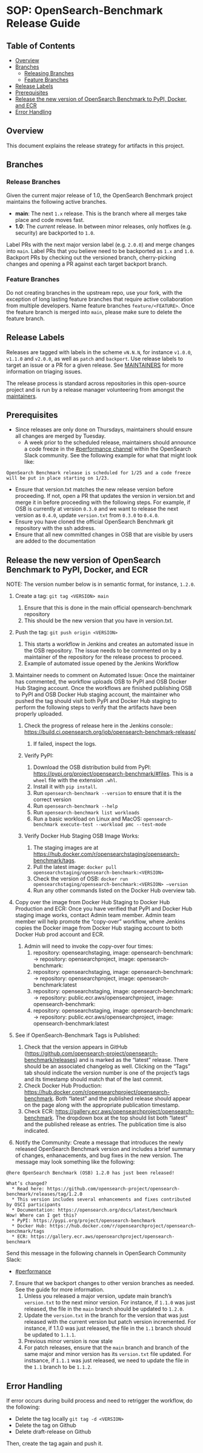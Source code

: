 # SOP: OpenSearch-Benchmark Release Guide

## Table of Contents
- [Overview](#overview)
- [Branches](#branches)
    - [Releasing Branches](#release-branches)
    - [Feature Branches](#feature-branches)
- [Release Labels](#release-labels)
- [Prerequisites](#prerequisites)
- [Release the new version of OpenSearch Benchmark to PyPI, Docker, and ECR](#release-the-new-version-of-opensearch-benchmark-to-pypi-docker-and-ecr)
- [Error Handling](#error-handling)

## Overview
This document explains the release strategy for artifacts in this project.

## Branches

### Release Branches

Given the current major release of 1.0, the OpenSearch Benchmark project maintains the following active branches.

* **main**: The next `1.x` release. This is the branch where all merges take place and code moves fast.
* **1.0**: The _current_ release. In between minor releases, only hotfixes (e.g. security) are backported to `1.0`.

Label PRs with the next major version label (e.g. `2.0.0`) and merge changes into `main`. Label PRs that you believe need to be backported as `1.x` and `1.0`. Backport PRs by checking out the versioned branch, cherry-picking changes and opening a PR against each target backport branch.

### Feature Branches

Do not creating branches in the upstream repo, use your fork, with the exception of long lasting feature branches that require active collaboration from multiple developers. Name feature branches `feature/<FEATURE>`. Once the feature branch is merged into `main`, please make sure to delete the feature branch.

## Release Labels

Releases are tagged with labels in the scheme `vN.N.N`, for instance `v1.0.0`, `v1.1.0` and `v2.0.0`, as well as `patch` and `backport`. Use release labels to target an issue or a PR for a given release. See [MAINTAINERS](MAINTAINERS.md#triage-open-issues) for more information on triaging issues.

The release process is standard across repositories in this open-source project and is run by a release manager volunteering from amongst the [maintainers](MAINTAINERS.md).

## Prerequisites

* Since releases are only done on Thursdays, maintainers should ensure all changes are merged by Tuesday.
    * A week prior to the scheduled release, maintainers should announce a code freeze in the [#performance channel](https://opensearch.slack.com/archives/C0516H8EJ7R) within the OpenSearch Slack community. See the following example for what that might look like:
```
OpenSearch Benchmark release is scheduled for 1/25 and a code freeze will be put in place starting on 1/23.
```
* Ensure that version.txt matches the new release version before proceeding. If not, open a PR that updates the version in version.txt and merge it in before proceeding with the following steps. For example, if OSB is currently at version `0.3.0` and we want to release the next version as `0.4.0`, update `version.txt` from `0.3.0` to `0.4.0`.
* Ensure you have cloned the official OpenSearch Benchmark git repository with the ssh address.
* Ensure that all new committed changes in OSB that are visible by users are added to the documentation

## Release the new version of OpenSearch Benchmark to PyPI, Docker, and ECR

NOTE: The version number below is in semantic format, for instance, `1.2.0`.

1. Create a tag: `git tag <VERSION> main`
    1. Ensure that this is done in the main official opensearch-benchmark repository
    2. This should be the new version that you have in version.txt.

2. Push the tag: `git push origin <VERSION>`
    1. This starts a workflow in Jenkins and creates an automated issue in the OSB repository. The issue needs to be commented on by a maintainer of the repository for the release process to proceed.
    2. Example of automated issue opened by the Jenkins Workflow

3. Maintainer needs to comment on Automated Issue: Once the maintainer has commented, the workflow uploads OSB to PyPI and OSB Docker Hub Staging account. Once the workflows are finished publishing OSB to PyPI and OSB Docker Hub staging account, the maintainer who pushed the tag should visit both PyPI and Docker Hub staging to perform the following steps to verify that the artifacts have been properly uploaded.
    1. Check the progress of release here in the Jenkins console:: https://build.ci.opensearch.org/job/opensearch-benchmark-release/
        1. If failed, inspect the logs.

    2. Verify PyPI:
        1. Download the OSB distribution build from PyPI: https://pypi.org/project/opensearch-benchmark/#files.  This is a `wheel` file with the extension `.whl`.
        2. Install it with `pip install`.
        3. Run `opensearch-benchmark --version` to ensure that it is the correct version
        4. Run `opensearch-benchmark --help`
        5. Run `opensearch-benchmark list workloads`
        6. Run a basic workload on Linux and MacOS:  `opensearch-benchmark execute-test --workload pmc --test-mode`

    3. Verify Docker Hub Staging OSB Image Works:
        1. The staging images are at https://hub.docker.com/r/opensearchstaging/opensearch-benchmark/tags.
        2. Pull the latest image: `docker pull opensearchstaging/opensearch-benchmark:<VERSION>`
        3. Check the version of OSB: `docker run opensearchstaging/opensearch-benchmark:<VERSION> —version`
        4. Run any other commands listed on the Docker Hub overview tab.

4. Copy over the image from Docker Hub Staging to Docker Hub Production and ECR: Once you have verified that PyPI and Docker Hub staging image works, contact Admin team member. Admin team member will help promote the “copy-over” workflow, where Jenkins copies the Docker image from Docker Hub staging account to both Docker Hub prod account and ECR.
    1. Admin will need to invoke the copy-over four times:
        1. repository: opensearchstaging, image: opensearch-benchmark:<VERSION> → repository: opensearchproject, image: opensearch-benchmark:<VERSION>
        2. repository: opensearchstaging, image: opensearch-benchmark:<VERSION> → repository: opensearchproject, image: opensearch-benchmark:latest
        3. repository: opensearchstaging, image: opensearch-benchmark:<VERSION> → repository: public.ecr.aws/opensearchproject, image: opensearch-benchmark:<VERSION>
        4. repository: opensearchstaging, image: opensearch-benchmark:<VERSION> → repository: public.ecr.aws/opensearchproject, image: opensearch-benchmark:latest

5. See if OpenSearch-Benchmark Tags is Published:
    1. Check that the version appears in GitHub (https://github.com/opensearch-project/opensearch-benchmark/releases) and is marked as the “latest” release.  There should be an associated changelog as well.  Clicking on the “Tags” tab should indicate the version number is one of the project’s tags and its timestamp should match that of the last commit.
    2. Check Docker Hub Production: https://hub.docker.com/r/opensearchproject/opensearch-benchmark.  Both “latest” and the published release should appear on the page along with the appropriate publication timestamp.
    3. Check ECR: https://gallery.ecr.aws/opensearchproject/opensearch-benchmark.  The dropdown box at the top should list both “latest” and the published release as entries.  The publication time is also indicated.

6. Notify the Community: Create a message that introduces the newly released OpenSearch Benchmark version and includes a brief summary of changes, enhanacements, and bug fixes in the new version. The message may look something like the following:
```
@here OpenSearch Benchmark (OSB) 1.2.0 has just been released!

What’s changed?
  * Read here: https://github.com/opensearch-project/opensearch-benchmark/releases/tag/1.2.0
  * This version includes several enhancements and fixes contributed by OSCI participants
  * Documentation: https://opensearch.org/docs/latest/benchmark
Wow! Where can I get this?
  * PyPI: https://pypi.org/project/opensearch-benchmark
  * Docker Hub: https://hub.docker.com/r/opensearchproject/opensearch-benchmark/tags
  * ECR: https://gallery.ecr.aws/opensearchproject/opensearch-benchmark
```

Send this message in the following channels in OpenSearch Community Slack:
* [#performance](https://opensearch.slack.com/archives/C0516H8EJ7R)


7. Ensure that we backport changes to other version branches as needed. See the guide for more information.
    1. Unless you released a major version, update main branch’s `version.txt` to the next minor version. For instance, if `1.1.0` was just released, the file in the `main` branch should be updated to `1.2.0`.
    2. Update the `version.txt` in the branch for the version that was just released with the current version but patch version incremented. For instance, if 1.1.0 was just released, the file in the `1.1` branch should be updated to `1.1.1`.
    3. Previous minor version is now stale
    4. For patch releases, ensure that the `main` branch and branch of the same major and minor version has its `version.txt` file updated. For instsance, if `1.1.1` was just released, we need to update the file in the `1.1` branch to be `1.1.2`.

## Error Handling

If error occurs during build process and need to retrigger the workflow, do the following:

* Delete the tag locally `git tag -d <VERSION>`
* Delete the tag on Github
* Delete draft-release on Github

Then, create the tag again and push it.


